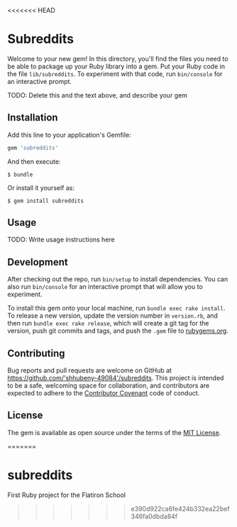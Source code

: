 <<<<<<< HEAD
# Subreddits

Welcome to your new gem! In this directory, you'll find the files you need to be able to package up your Ruby library into a gem. Put your Ruby code in the file `lib/subreddits`. To experiment with that code, run `bin/console` for an interactive prompt.

TODO: Delete this and the text above, and describe your gem

## Installation

Add this line to your application's Gemfile:

```ruby
gem 'subreddits'
```

And then execute:

    $ bundle

Or install it yourself as:

    $ gem install subreddits

## Usage

TODO: Write usage instructions here

## Development

After checking out the repo, run `bin/setup` to install dependencies. You can also run `bin/console` for an interactive prompt that will allow you to experiment.

To install this gem onto your local machine, run `bundle exec rake install`. To release a new version, update the version number in `version.rb`, and then run `bundle exec rake release`, which will create a git tag for the version, push git commits and tags, and push the `.gem` file to [rubygems.org](https://rubygems.org).

## Contributing

Bug reports and pull requests are welcome on GitHub at https://github.com/'shhubeny-49084'/subreddits. This project is intended to be a safe, welcoming space for collaboration, and contributors are expected to adhere to the [Contributor Covenant](http://contributor-covenant.org) code of conduct.


## License

The gem is available as open source under the terms of the [MIT License](http://opensource.org/licenses/MIT).

=======
# subreddits
First Ruby project for the Flatiron School
>>>>>>> e390d922ca6fe424b332ea22bef346fa0dbda84f
